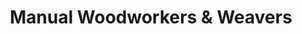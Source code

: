 ---
title: "Manual Woodworkers & Weavers"
url: /gerton/manual-woodworkers-und-weavers/
shop: Andenken
---